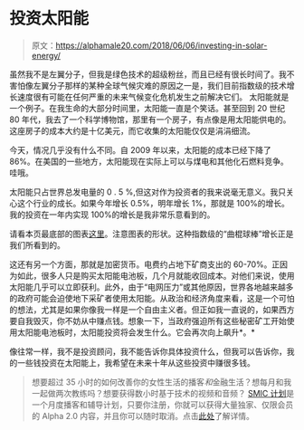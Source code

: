 # 投资太阳能

> 原文：<https://alphamale20.com/2018/06/06/investing-in-solar-energy/>

虽然我不是左翼分子，但我是绿色技术的超级粉丝，而且已经有很长时间了。我不害怕像左翼分子那样的某种全球气候灾难的原因之一是，我们目前指数级的技术增长速度很有可能在任何严重的未来气候变化危机发生之前解决它们。 太阳能就是一个例子。在我生命的大部分时间里，太阳能一直是个笑话。甚至回到 20 世纪 80 年代，我去了一个科学博物馆，那里有一个房子，有点像是用太阳能供电的。这座房子的成本大约是十亿美元，而它收集的太阳能仅仅是涓涓细流。

今天，情况几乎没有什么不同。自 2009 年以来，太阳能的成本已经下降了 86%。在美国的一些地方，太阳能现在实际上可以与煤电和其他化石燃料竞争。哇哦。

太阳能只占世界总发电量的 0 . 5 %,但这对作为投资者的我来说毫无意义。我只关心这个行业的成长。如果今年增长 0.5%，明年增长 1%，那就是 100%的增长。我的投资在一年内实现 100%的增长是我非常乐意看到的。

请看本页最底部的图表[这里](http://instituteforenergyresearch.org/topics/encyclopedia/solar/)。注意图表的形状。这种指数级的“曲棍球棒”增长正是我们所看到的。

这还有另一个方面，那就是加密货币。电费约占地下矿商支出的 60-70%。正因为如此，很多人只是购买太阳能电池板，几个月就能收回成本。对他们来说，使用太阳能几乎可以立即获利。此外，由于“电网压力”或其他原因，世界各地越来越多的政府可能会迫使地下采矿者使用太阳能。从政治和经济角度来看，这是一个可怕的想法，尤其是如果你像我一样是一个自由主义者。但正如我一直说的，如果西方要自我毁灭，你不妨从中赚点钱。想象一下，当政府强迫所有这些秘密矿工开始使用太阳能电池板时，太阳能投资将会发生什么。它会再次向上飙升*。*

像往常一样，我不是投资顾问，我不能告诉你具体投资什么，但我可以告诉你，我的一些钱投资在太阳能上，我希望在未来十年从这些投资中赚很多钱。

> 想要超过 35 小时的如何改善你的女性生活的播客*和*金融生活？想每月和我一起做两次教练吗？想要获得数小时基于技术的视频和音频？ [SMIC 计划](https://alphamale20.kartra.com/page/vIL17)是一个月度播客和辅导计划，只要你注册，你就可以获得大量独家、仅限会员的 Alpha 2.0 内容，并且你可以随时取消。点击[此处](https://alphamale20.kartra.com/page/vIL17)了解详情。
> 
> 